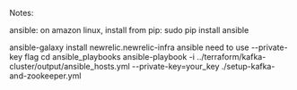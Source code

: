 Notes:

ansible:
on amazon linux, install from pip:  sudo pip install ansible


ansible-galaxy install newrelic.newrelic-infra
ansible need to use --private-key flag
cd ansible_playbooks
ansible-playbook -i ../terraform/kafka-cluster/output/ansible_hosts.yml --private-key=your_key ./setup-kafka-and-zookeeper.yml 